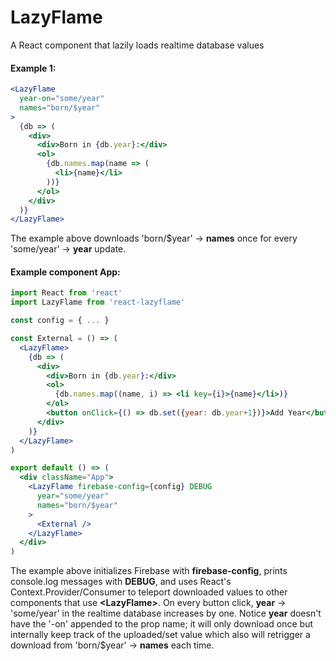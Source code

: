 # LazyFlame
A React component that lazily loads realtime database values

#### Example 1:

```jsx
<LazyFlame
  year-on="some/year"
  names="born/$year"
>
  {db => (
    <div>
      <div>Born in {db.year}:</div>
      <ol>
        {db.names.map(name => (
          <li>{name}</li>
        ))}
      </ol>
    </div>
  )}
</LazyFlame>
```

The example above downloads 'born/$year' -> **names** once for every 'some/year' -> **year** update.

#### Example component App:

```jsx
import React from 'react'
import LazyFlame from 'react-lazyflame'

const config = { ... }

const External = () => (
  <LazyFlame>
    {db => (
      <div>
        <div>Born in {db.year}:</div>
        <ol>
          {db.names.map((name, i) => <li key={i}>{name}</li>)}
        </ol>
        <button onClick={() => db.set({year: db.year+1})}>Add Year</button>
      </div>
    )}
  </LazyFlame>
)

export default () => (
  <div className="App">
    <LazyFlame firebase-config={config} DEBUG
      year="some/year"
      names="born/$year"
    >
      <External />
    </LazyFlame>
  </div>
)
```

The example above initializes Firebase with **firebase-config**, prints console.log messages with **DEBUG**, and uses React's Context.Provider/Consumer to teleport downloaded values to other components that use **\<LazyFlame\>**. On every button click, **year** -> 'some/year' in the realtime database increases by one. Notice **year** doesn't have the '-on' appended to the prop name; it will only download once but internally keep track of the uploaded/set value which also will retrigger a download from 'born/$year' -> **names** each time.
